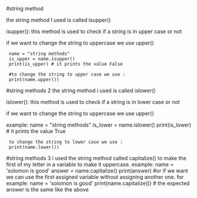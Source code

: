 #string method

the string method I used is called isupper()

isupper(): this method is used to check if a string is in upper case or not

if we want to change the string to uppercase we use upper()


     name = "string methods"
     is_upper = name.isupper() 
     print(is_upper) # it prints the value False
    
     #to change the string to upper case we use :
     print(name.upper())


   

#string methods 2
the string method i used is called islower()

islower(): this method is used to check if a string is in lower case or not

if we want to change the string to uppercase we use upper()

example:
     name = "string methods"
     is_lower = name.islower() 
     print(is_lower) # it prints the value True
    
     to change the string to lower case we use :
     print(name.lower())
     
#string methods 3
i used the string method called capitalize() to make the first of my letter in a variable to make it uppercase.
example:
      name = 'solomon is good'
      answer = name.capitalize()
      print(answer)
#or if we want we can use the first assigned variable without assigning another one. for example:
      name = 'solomon is good'
      print(name.capitalize())   # the expected answer is the same like the above
